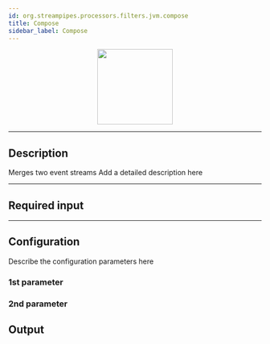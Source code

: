 ```yaml
---
id: org.streampipes.processors.filters.jvm.compose
title: Compose
sidebar_label: Compose
---
```




<p align="center"> 
    <img src="/img/pipeline-elements/org.streampipes.processors.filters.jvm.compose/icon.png" width="150px;" class="pe-image-documentation"/>
</p>

***

## Description

Merges two event streams 
Add a detailed description here

***

## Required input


***

## Configuration

Describe the configuration parameters here

### 1st parameter


### 2nd parameter

## Output